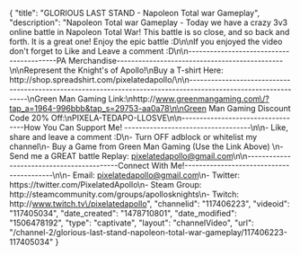 {
    "title": "GLORIOUS LAST STAND - Napoleon Total war Gameplay",
    "description": "Napoleon Total war Gameplay - Today we have a crazy 3v3 online battle in Napoleon Total War!  This battle is so close, and so back and forth.  It is a great one!  Enjoy the epic battle :D\n\nIf you enjoyed the video don't forget to Like and Leave a comment :D\n\n-----------------------------------------PA Merchandise----------------------------------------------\n\nRepresent the Knight's of Apollo!\nBuy a T-shirt Here: http:\/\/shop.spreadshirt.com\/pixelatedapollo\/\n\n---------------------------------------------------------------------------------------------------------------\nGreen Man Gaming Link:\nhttp:\/\/www.greenmangaming.com\/?tap_a=1964-996bbb&tap_s=29753-aa0a78\n\nGreen Man Gaming Discount Code 20% Off:\nPIXELA-TEDAPO-LLOSVE\n\n----------------------------------How You Can Support Me! -----------------------------------\n\n- Like, share and leave a comment :D\n- Turn OFF adblock or whitelist my channel\n- Buy a Game from Green Man Gaming (Use the Link Above) \n- Send me a GREAT battle Replay: pixelatedapollo@gmail.com\n\n------------------------------------------Connect With Me!-----------------------------------------\n\n- Email: pixelatedapollo@gmail.com\n- Twitter: https:\/\/twitter.com\/PixelatedApollo\n- Steam Group:  http:\/\/steamcommunity.com\/groups\/apollosknights\n- Twitch: http:\/\/www.twitch.tv\/pixelatedapollo",
    "channelid": "117406223",
    "videoid": "117405034",
    "date_created": "1478710801",
    "date_modified": "1506478192",
    "type": "captivate",
    "layout": "channelVideo",
    "url": "\/channel-2\/glorious-last-stand-napoleon-total-war-gameplay\/117406223-117405034"
}